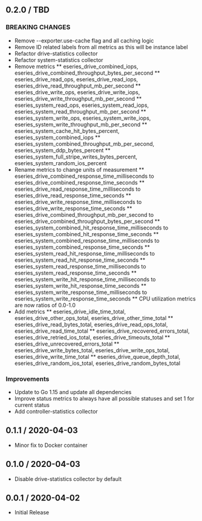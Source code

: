 ## 0.2.0 / TBD

### BREAKING CHANGES

* Remove --exporter.use-cache flag and all caching logic
* Remove ID related labels from all metrics as this will be instance label
* Refactor drive-statistics collector
* Refactor system-statistics collector
* Remove metrics
** eseries_drive_combined_iops, eseries_drive_combined_throughput_bytes_per_second
** eseries_drive_read_ops, eseries_drive_read_iops, eseries_drive_read_throughput_mb_per_second
** eseries_drive_write_ops, eseries_drive_write_iops, eseries_drive_write_throughput_mb_per_second
** eseries_system_read_ops, eseries_system_read_iops, eseries_system_read_throughput_mb_per_second
** eseries_system_write_ops, eseries_system_write_iops, eseries_system_write_throughput_mb_per_second
** eseries_system_cache_hit_bytes_percent, eseries_system_combined_iops
** eseries_system_combined_throughput_mb_per_second, eseries_system_ddp_bytes_percent
** eseries_system_full_stripe_writes_bytes_percent, eseries_system_random_ios_percent
* Rename metrics to change units of measurement
** eseries_drive_combined_response_time_milliseconds to eseries_drive_combined_response_time_seconds
** eseries_drive_read_response_time_milliseconds to eseries_drive_read_response_time_seconds
** eseries_drive_write_response_time_milliseconds to eseries_drive_write_response_time_seconds
** eseries_drive_combined_throughput_mb_per_second to eseries_drive_combined_throughput_bytes_per_second
** eseries_system_combined_hit_response_time_milliseconds to eseries_system_combined_hit_response_time_seconds
** eseries_system_combined_response_time_milliseconds to eseries_system_combined_response_time_seconds
** eseries_system_read_hit_response_time_milliseconds to eseries_system_read_hit_response_time_seconds
** eseries_system_read_response_time_milliseconds to eseries_system_read_response_time_seconds
** eseries_system_write_hit_response_time_milliseconds to eseries_system_write_hit_response_time_seconds
** eseries_system_write_response_time_milliseconds to eseries_system_write_response_time_seconds
** CPU utilization metrics are now ratios of 0.0-1.0
* Add metrics
** eseries_drive_idle_time_total, eseries_drive_other_ops_total, eseries_drive_other_time_total
** eseries_drive_read_bytes_total, eseries_drive_read_ops_total, eseries_drive_read_time_total
** eseries_drive_recovered_errors_total, eseries_drive_retried_ios_total, eseries_drive_timeouts_total
** eseries_drive_unrecovered_errors_total
** eseries_drive_write_bytes_total, eseries_drive_write_ops_total, eseries_drive_write_time_total
** eseries_drive_queue_depth_total, eseries_drive_random_ios_total, eseries_drive_random_bytes_total

### Improvements

* Update to Go 1.15 and update all dependencies
* Improve status metrics to always have all possible statuses and set 1 for current status
* Add controller-statistics collector

## 0.1.1 / 2020-04-03

* Minor fix to Docker container

## 0.1.0 / 2020-04-03

* Disable drive-statistics collector by default

## 0.0.1 / 2020-04-02

* Initial Release

